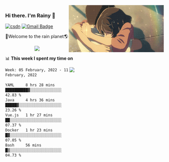 <img  align='right' height="150" src="https://github.com/LikeRainDay/LikeRainDay/blob/master/pic/img_rain_1.gif?raw=true">



### Hi there. I'm Rainy :lemon:

[![csdn](https://img.shields.io/badge/-csdn-c14438?style=flat-square&logo=c&logoColor=white)](https://blog.csdn.net/qq_15807167)
[![Gmail Badge](https://img.shields.io/badge/-gmail-c14438?style=flat-square&logo=Gmail&logoColor=white&link=mailto:houshuai0816@gmail.com)](mailto:houshuai0816@gmail.com)

🚀Welcome to the rain planet🌎

<center>
<img align='center'  src="https://source.unsplash.com/random/1200x600">
</center>

📊 **This week I spent my time on**

<img align='right'   width="300" src="https://github-readme-stats.vercel.app/api?username=LikeRainDay&show_icons=true&title_color=fff&icon_color=79ff97&text_color=9f9f9f&bg_color=151515">

<!--START_SECTION:waka-->
```text
Week: 05 February, 2022 - 11 February, 2022

YAML     8 hrs 28 mins   ██████████▓░░░░░░░░░░░░░░   42.83 % 
Java     4 hrs 36 mins   █████▓░░░░░░░░░░░░░░░░░░░   23.26 % 
Vue.js   1 hr 27 mins    ██░░░░░░░░░░░░░░░░░░░░░░░   07.37 % 
Docker   1 hr 23 mins    █▓░░░░░░░░░░░░░░░░░░░░░░░   07.05 % 
Bash     56 mins         █▒░░░░░░░░░░░░░░░░░░░░░░░   04.73 % 
```
<!--END_SECTION:waka-->
